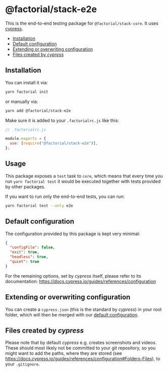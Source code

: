 # @factorial/stack-e2e

This is the end-to-end testing package for `@factorial/stack-core`. It uses [cypress](https://www.npmjs.com/package/cypress).

- [Installation](#installation)
- [Default configuration](#defaultconfiguration)
- [Extending or overwriting configuration](#extending-or-overwriting-configuration)
- [Files created by _cypress_](#files-created-by-cypress)

## Installation

You can install it via:

```bash
yarn factorial init
```

or manually via:

```bash
yarn add @factorial/stack-e2e
```

Make sure it is added to your `.factorialrc.js` like this:

```js
// .factorialrc.js

module.exports = {
  use: [require("@factorial/stack-e2e")],
};
```

## Usage

This package exposes a `test` task to `core`, which means that every time you run `yarn factorial test` it would be executed together with tests provided by other packages.

If you want to run only the end-to-end tests, you can run:

```bash
yarn factorial test --only e2e
```

## Default configuration

The configuration provided by this package is kept very minimal:

```json
{
  "configFile": false,
  "exit": true,
  "headless": true,
  "quiet": true
}
```

For the remaining options, set by _cypress_ itself, please refer to its documentation: https://docs.cypress.io/guides/references/configuration

## Extending or overwriting configuration

You can create a `cypress.json` (this is the standard by _cypress_) in your root folder, which will then be merged with our [default configuration](#default-configuration).

## Files created by _cypress_

Please note that by default _cypress_ e.g. creates screenshots and videos. These should most likely not be committed to your git repository, so you might want to add the paths, where they are stored (see https://docs.cypress.io/guides/references/configuration#Folders-Files), to your `.gitignore`.
